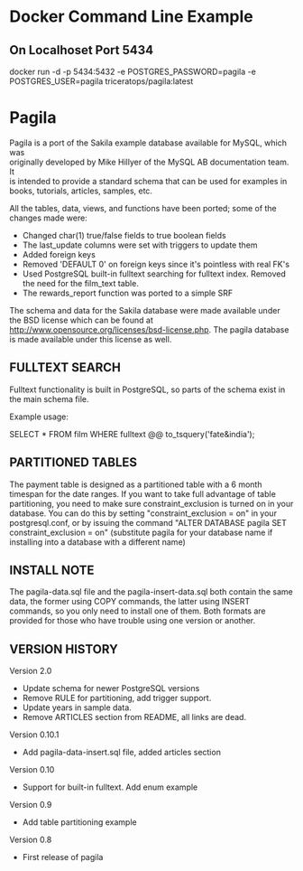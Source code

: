 # Docker Command Line Example

## On Localhoset Port 5434 

docker run -d -p 5434:5432 -e POSTGRES_PASSWORD=pagila -e POSTGRES_USER=pagila triceratops/pagila:latest


Pagila
======

Pagila is a port of the Sakila example database available for MySQL, which was  
originally developed by Mike Hillyer of the MySQL AB documentation team. It  
is intended to provide a standard schema that can be used for examples in 
books, tutorials, articles, samples, etc.

All the tables, data, views, and functions have been ported; some of the
changes made were:

* Changed char(1) true/false fields to true boolean fields
* The last_update columns were set with triggers to update them
* Added foreign keys
* Removed 'DEFAULT 0' on foreign keys since it's pointless with real FK's
* Used PostgreSQL built-in fulltext searching for fulltext index.
  Removed the need for the film_text table.
* The rewards_report function was ported to a simple SRF

The schema and data for the Sakila database were made available under the BSD
license which can be found at http://www.opensource.org/licenses/bsd-license.php.
The pagila database is made available under this license as well.  


FULLTEXT SEARCH
---------------

Fulltext functionality is built in PostgreSQL, so parts of the schema exist
in the main schema file. 

Example usage:

SELECT * FROM film WHERE fulltext @@ to_tsquery('fate&india');


PARTITIONED TABLES
------------------

The payment table is designed as a partitioned table with a 6 month timespan
for the date ranges. 
If you want to take full advantage of table partitioning, you need to make
sure constraint_exclusion is turned on in your database. You can do this by
setting "constraint_exclusion = on" in your postgresql.conf, or by issuing the
command "ALTER DATABASE pagila SET constraint_exclusion = on" (substitute
pagila for your database name if installing into a database with a different
name)


INSTALL NOTE
------------

The pagila-data.sql file and the pagila-insert-data.sql both contain the same
data, the former using COPY commands, the latter using INSERT commands, so you 
only need to install one of them. Both formats are provided for those who have
trouble using one version or another.

VERSION HISTORY
---------------

Version 2.0
* Update schema for newer PostgreSQL versions
* Remove RULE for partitioning, add trigger support.
* Update years in sample data. 
* Remove ARTICLES section from README, all links are dead.

Version 0.10.1
* Add pagila-data-insert.sql file, added articles section

Version 0.10
* Support for built-in fulltext. Add enum example 

Version 0.9
* Add table partitioning example 

Version 0.8 
* First release of pagila